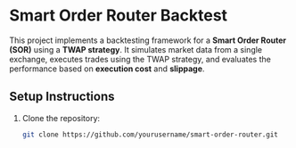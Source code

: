 # Smart Order Router Backtest

This project implements a backtesting framework for a **Smart Order Router (SOR)** using a **TWAP strategy**. It simulates market data from a single exchange, executes trades using the TWAP strategy, and evaluates the performance based on **execution cost** and **slippage**.

## Setup Instructions

1. Clone the repository:
   ```bash
   git clone https://github.com/yourusername/smart-order-router.git

